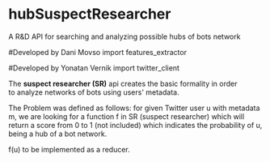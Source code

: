 # hubSuspectResearcher
A R&amp;D API for searching and analyzing possible hubs of bots network

#Developed by Dani Movso
import features_extractor

#Developed by Yonatan Vernik
import twitter_client


The **suspect researcher (SR)** api creates the basic formality in order  
to analyze networks of bots using users' metadata.

The Problem was defined as follows: 
for given Twitter user u with metadata m, 
we are looking for a function f in SR (suspect researcher) 
which will return a score from 0 to 1 
(not included) which indicates the probability of u, being
a hub of a bot network.

f(u) to be implemented as a reducer.
